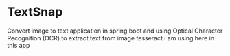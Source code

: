 # TextSnap
Convert image to text application in spring boot and using Optical Character Recognition (OCR) to extract text from image
tesseract i am using here in this app
